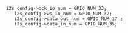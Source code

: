      i2s_config->bck_io_num = GPIO_NUM_33;
        i2s_config->ws_io_num = GPIO_NUM_32;
        i2s_config->data_out_num = GPIO_NUM_17 ;
        i2s_config->data_in_num = GPIO_NUM_35;